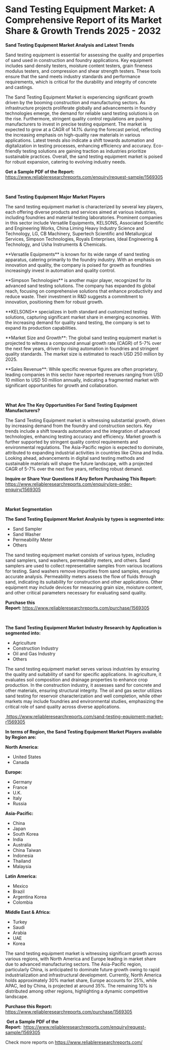 <p><h1>Sand Testing Equipment Market: A Comprehensive Report of its Market Share & Growth Trends 2025 - 2032</h1></p><p><strong>Sand Testing Equipment Market Analysis and Latest Trends</strong></p>
<p><p>Sand testing equipment is essential for assessing the quality and properties of sand used in construction and foundry applications. Key equipment includes sand density testers, moisture content testers, grain fineness modulus testers, and compression and shear strength testers. These tools ensure that the sand meets industry standards and performance requirements, which is critical for the durability and integrity of concrete and castings.</p><p>The Sand Testing Equipment Market is experiencing significant growth driven by the booming construction and manufacturing sectors. As infrastructure projects proliferate globally and advancements in foundry technologies emerge, the demand for reliable sand testing solutions is on the rise. Furthermore, stringent quality control regulations are pushing manufacturers to invest in precise testing equipment. The market is expected to grow at a CAGR of 14.1% during the forecast period, reflecting the increasing emphasis on high-quality raw materials in various applications. Latest trends also indicate a shift towards automation and digitalization in testing processes, enhancing efficiency and accuracy. Eco-friendly testing solutions are gaining traction as industries prioritize sustainable practices. Overall, the sand testing equipment market is poised for robust expansion, catering to evolving industry needs.</p></p>
<p><strong>Get a Sample PDF of the Report:&nbsp;</strong> <a href="https://www.reliableresearchreports.com/enquiry/request-sample/1569305?utm_campaign=3079&utm_medium=2&utm_source=Github&utm_content=ia&utm_term=25032025&utm_id=sand-testing-equipment">https://www.reliableresearchreports.com/enquiry/request-sample/1569305</a></p>
<p>&nbsp;</p>
<p><strong>Sand Testing Equipment Major Market Players</strong></p>
<p><p>The sand testing equipment market is characterized by several key players, each offering diverse products and services aimed at various industries, including foundries and material testing laboratories. Prominent companies in this sector include Versatile Equipments, KELSONS, Associated Scientific and Engineering Works, China Liming Heavy Industry Science and Technology, LG, CB Machinery, Supertech Scientific and Metallurgical Services, Simpson Technologies, Royals Enterprises, Ideal Engineering & Technology, and Usha Instruments & Chemicals.</p><p>**Versatile Equipments** is known for its wide range of sand testing apparatus, catering primarily to the foundry industry. With an emphasis on innovation and quality, the company is poised for growth as foundries increasingly invest in automation and quality control.</p><p>**Simpson Technologies** is another major player, recognized for its advanced sand testing solutions. The company has expanded its global reach, focusing on comprehensive solutions that enhance productivity and reduce waste. Their investment in R&D suggests a commitment to innovation, positioning them for robust growth.</p><p>**KELSONS** specializes in both standard and customized testing solutions, capturing significant market share in emerging economies. With the increasing demand for quality sand testing, the company is set to expand its production capabilities.</p><p>**Market Size and Growth**: The global sand testing equipment market is projected to witness a compound annual growth rate (CAGR) of 5-7% over the next few years, driven by rising automation in foundries and stringent quality standards. The market size is estimated to reach USD 250 million by 2025.</p><p>**Sales Revenue**: While specific revenue figures are often proprietary, leading companies in this sector have reported revenues ranging from USD 10 million to USD 50 million annually, indicating a fragmented market with significant opportunities for growth and collaboration.</p></p>
<p>&nbsp;</p>
<p><strong>What Are The Key Opportunities For Sand Testing Equipment Manufacturers?</strong></p>
<p><p>The Sand Testing Equipment market is witnessing substantial growth, driven by increasing demand from the foundry and construction sectors. Key trends include a shift towards automation and the integration of advanced technologies, enhancing testing accuracy and efficiency. Market growth is further supported by stringent quality control requirements and environmental regulations. The Asia-Pacific region is expected to dominate, attributed to expanding industrial activities in countries like China and India. Looking ahead, advancements in digital sand testing methods and sustainable materials will shape the future landscape, with a projected CAGR of 5-7% over the next five years, reflecting robust demand.</p></p>
<p><strong>Inquire or Share Your Questions If Any Before Purchasing This Report:</strong> <a href="https://www.reliableresearchreports.com/enquiry/pre-order-enquiry/1569305?utm_campaign=3079&utm_medium=2&utm_source=Github&utm_content=ia&utm_term=25032025&utm_id=sand-testing-equipment">https://www.reliableresearchreports.com/enquiry/pre-order-enquiry/1569305</a></p>
<p>&nbsp;</p>
<p><strong>Market Segmentation</strong></p>
<p><strong>The Sand Testing Equipment Market Analysis by types is segmented into:</strong></p>
<p><ul><li>Sand Sampler</li><li>Sand Washer</li><li>Permeability Meter</li><li>Others</li></ul></p>
<p><p>The sand testing equipment market consists of various types, including sand samplers, sand washers, permeability meters, and others. Sand samplers are used to collect representative samples from various locations for testing. Sand washers remove impurities from sand samples, ensuring accurate analysis. Permeability meters assess the flow of fluids through sand, indicating its suitability for construction and other applications. Other equipment may include devices for measuring grain size, moisture content, and other critical parameters necessary for evaluating sand quality.</p></p>
<p><strong>Purchase this Report:&nbsp;</strong><a href="https://www.reliableresearchreports.com/purchase/1569305?utm_campaign=3079&utm_medium=2&utm_source=Github&utm_content=ia&utm_term=25032025&utm_id=sand-testing-equipment">https://www.reliableresearchreports.com/purchase/1569305</a></p>
<p>&nbsp;</p>
<p><strong>The Sand Testing Equipment Market Industry Research by Application is segmented into:</strong></p>
<p><ul><li>Agriculture</li><li>Construction Industry</li><li>Oil and Gas Industry</li><li>Others</li></ul></p>
<p><p>The sand testing equipment market serves various industries by ensuring the quality and suitability of sand for specific applications. In agriculture, it evaluates soil composition and drainage properties to enhance crop production. In the construction industry, it assesses sand for concrete and other materials, ensuring structural integrity. The oil and gas sector utilizes sand testing for reservoir characterization and well completion, while other markets may include foundries and environmental studies, emphasizing the critical role of sand quality across diverse applications.</p></p>
<p><a href="https://www.reliableresearchreports.com/sand-testing-equipment-market-r1569305?utm_campaign=3079&utm_medium=2&utm_source=Github&utm_content=ia&utm_term=25032025&utm_id=sand-testing-equipment">&nbsp;https://www.reliableresearchreports.com/sand-testing-equipment-market-r1569305</a></p>
<p><strong>In terms of Region, the Sand Testing Equipment Market Players available by Region are:</strong></p>
<p>
    <p> <strong> North America: </strong>
        <ul>
            <li>United States</li>
            <li>Canada</li>
        </ul>
        </p> 
    <p> <strong> Europe: </strong>
        <ul>
            <li>Germany</li>
            <li>France</li>
            <li>U.K.</li>
            <li>Italy</li>
            <li>Russia</li>
        </ul>
        </p> 
    <p> <strong> Asia-Pacific: </strong>
        <ul>
            <li>China</li>
            <li>Japan</li>
            <li>South Korea</li>
            <li>India</li>
            <li>Australia</li>
            <li>China Taiwan</li>
            <li>Indonesia</li>
            <li>Thailand</li>
            <li>Malaysia</li>
        </ul>
        </p> 
    <p> <strong> Latin America: </strong>
        <ul>
            <li>Mexico</li>
            <li>Brazil</li>
            <li>Argentina Korea</li>
            <li>Colombia</li>
        </ul>
        </p> 
    <p> <strong> Middle East & Africa: </strong>
        <ul>
            <li>Turkey</li>
            <li>Saudi</li>
            <li>Arabia</li>
            <li>UAE</li>
            <li>Korea</li>
        </ul>
    </p>
    </p>
<p><p>The sand testing equipment market is witnessing significant growth across various regions, with North America and Europe leading in market share due to advanced manufacturing sectors. The Asia-Pacific region, particularly China, is anticipated to dominate future growth owing to rapid industrialization and infrastructural development. Currently, North America holds approximately 30% market share, Europe accounts for 25%, while APAC, led by China, is projected at around 35%. The remaining 10% is distributed among other regions, highlighting a dynamic competitive landscape.</p></p>
<p><strong>Purchase this Report: </strong><a href="https://www.reliableresearchreports.com/purchase/1569305?utm_campaign=3079&utm_medium=2&utm_source=Github&utm_content=ia&utm_term=25032025&utm_id=sand-testing-equipment">https://www.reliableresearchreports.com/purchase/1569305</a></p>
<p>&nbsp;<strong>Get a Sample PDF of the Report:&nbsp;&nbsp;</strong><a href="https://www.reliableresearchreports.com/enquiry/request-sample/1569305?utm_campaign=3079&utm_medium=2&utm_source=Github&utm_content=ia&utm_term=25032025&utm_id=sand-testing-equipment">https://www.reliableresearchreports.com/enquiry/request-sample/1569305</a></p>
<p><strong></strong></p>
<p>Check more reports on <a href="https://www.reliableresearchreports.com/?utm_campaign=3079&utm_medium=2&utm_source=Github&utm_content=ia&utm_term=25032025&utm_id=sand-testing-equipment">https://www.reliableresearchreports.com/</a></p>